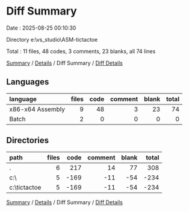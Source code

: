 # Diff Summary

Date : 2025-08-25 00:10:30

Directory e:\\vs_studio\\ASM-tictactoe

Total : 11 files,  48 codes, 3 comments, 23 blanks, all 74 lines

[Summary](results.md) / [Details](details.md) / Diff Summary / [Diff Details](diff-details.md)

## Languages
| language | files | code | comment | blank | total |
| :--- | ---: | ---: | ---: | ---: | ---: |
| x86-x64 Assembly | 9 | 48 | 3 | 23 | 74 |
| Batch | 2 | 0 | 0 | 0 | 0 |

## Directories
| path | files | code | comment | blank | total |
| :--- | ---: | ---: | ---: | ---: | ---: |
| . | 6 | 217 | 14 | 77 | 308 |
| c:\\ | 5 | -169 | -11 | -54 | -234 |
| c:\\tictactoe | 5 | -169 | -11 | -54 | -234 |

[Summary](results.md) / [Details](details.md) / Diff Summary / [Diff Details](diff-details.md)